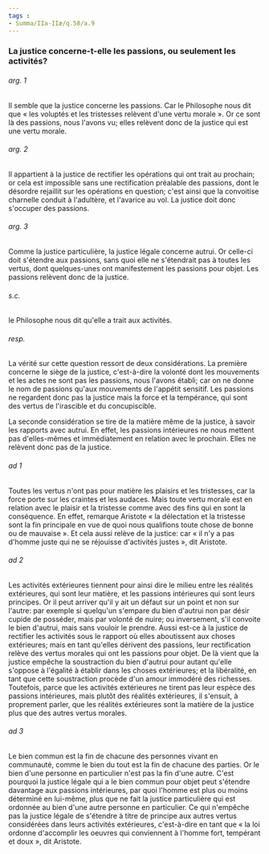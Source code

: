 ```yaml
---
tags : 
- Summa/IIa-IIæ/q.58/a.9
---
```


### La justice concerne-t-elle les passions, ou seulement les activités?

###### arg. 1
Il semble que la justice concerne les passions. Car le Philosophe nous dit que « les voluptés et les tristesses relèvent d'une vertu morale ». Or ce sont là des passions, nous l'avons vu; elles relèvent donc de la justice qui est une vertu morale. 

###### arg. 2
Il appartient à la justice de rectifier les opérations qui ont trait au prochain; or cela est impossible sans une rectification préalable des passions, dont le désordre rejaillit sur les opérations en question; c'est ainsi que la convoitise charnelle conduit à l'adultère, et l'avarice au vol. La justice doit donc s'occuper des passions. 

###### arg. 3
Comme la justice particulière, la justice légale concerne autrui. Or celle-ci doit s'étendre aux passions, sans quoi elle ne s'étendrait pas à toutes les vertus, dont quelques-unes ont manifestement les passions pour objet. Les passions relèvent donc de la justice. 

###### s.c.
le Philosophe nous dit qu'elle a trait aux activités. 

###### resp.
La vérité sur cette question ressort de deux considérations. La première concerne le siège de la justice, c'est-à-dire la volonté dont les mouvements et les actes ne sont pas les passions, nous l'avons établi; car on ne donne le nom de passions qu'aux mouvements de l'appétit sensitif. Les passions ne regardent donc pas la justice mais la force et la tempérance, qui sont des vertus de l'irascible et du concupiscible. 

La seconde considération se tire de la matière même de la justice, à savoir les rapports avec autrui. En effet, les passions intérieures ne nous mettent pas d'elles-mêmes et immédiatement en relation avec le prochain. Elles ne relèvent donc pas de la justice. 

###### ad 1
Toutes les vertus n'ont pas pour matière les plaisirs et les tristesses, car la force porte sur les craintes et les audaces. Mais toute vertu morale est en relation avec le plaisir et la tristesse comme avec des fins qui en sont la conséquence. En effet, remarque Aristote « la délectation et la tristesse sont la fin principale en vue de quoi nous qualifions toute chose de bonne ou de mauvaise ». Et cela aussi relève de la justice: car « il n'y a pas d'homme juste qui ne se réjouisse d'activités justes », dit Aristote. 

###### ad 2
Les activités extérieures tiennent pour ainsi dire le milieu entre les réalités extérieures, qui sont leur matière, et les passions intérieures qui sont leurs principes. Or il peut arriver qu'il y ait un défaut sur un point et non sur l'autre: par exemple si quelqu'un s'empare du bien d'autrui non par désir cupide de posséder, mais par volonté de nuire; ou inversement, s'il convoite le bien d'autrui, mais sans vouloir le prendre. Aussi est-ce à la justice de rectifier les activités sous le rapport où elles aboutissent aux choses extérieures; mais en tant qu'elles dérivent des passions, leur rectification relève des vertus morales qui ont les passions pour objet. De là vient que la justice empêche la soustraction du bien d'autrui pour autant qu'elle s'oppose à l'égalité à établir dans les choses extérieures; et la libéralité, en tant que cette soustraction procède d'un amour immodéré des richesses. Toutefois, parce que les activités extérieures ne tirent pas leur espèce des passions intérieures, mais plutôt des réalités extérieures, il s'ensuit, à proprement parler, que les réalités extérieures sont la matière de la justice plus que des autres vertus morales. 

###### ad 3
Le bien commun est la fin de chacune des personnes vivant en communauté, comme le bien du tout est la fin de chacune des parties. Or le bien d'une personne en particulier n'est pas la fin d'une autre. C'est pourquoi la justice légale qui a le bien commun pour objet peut s'étendre davantage aux passions intérieures, par quoi l'homme est plus ou moins déterminé en lui-même, plus que ne fait la justice particulière qui est ordonnée au bien d'une autre personne en particulier. Ce qui n'empêche pas la justice légale de s'étendre à titre de principe aux autres vertus considérées dans leurs activités extérieures, c'est-à-dire en tant que « la loi ordonne d'accomplir les oeuvres qui conviennent à l'homme fort, tempérant et doux », dit Aristote. 

